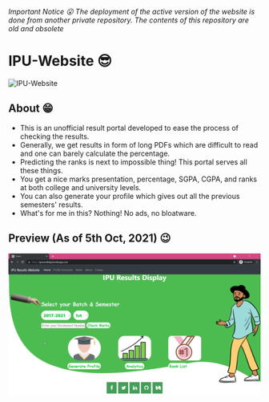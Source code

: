 _Important Notice 😮_
_The deployment of the active version of the website is done from another private repository. The contents of this repository are old and obsolete_

# IPU-Website 😎

![IPU-Website](https://socialify.git.ci/kaustubhgupta/IPU-Website/image?description=1&language=1&owner=1&pattern=Circuit%20Board&theme=Light)

## About 😁
- This is an unofficial result portal developed to ease the process of checking the results.
- Generally, we get results in form of long PDFs which are difficult to read and one can barely calculate the percentage.
- Predicting the ranks is next to impossible thing! This portal serves all these things.
- You get a nice marks presentation, percentage, SGPA, CGPA, and ranks at both college and university levels.
- You can also generate your profile which gives out all the previous semesters' results.
- What's for me in this? Nothing! No ads, no bloatware.

## Preview (As of 5th Oct, 2021) 😉
![web-preview](./preview.gif)
